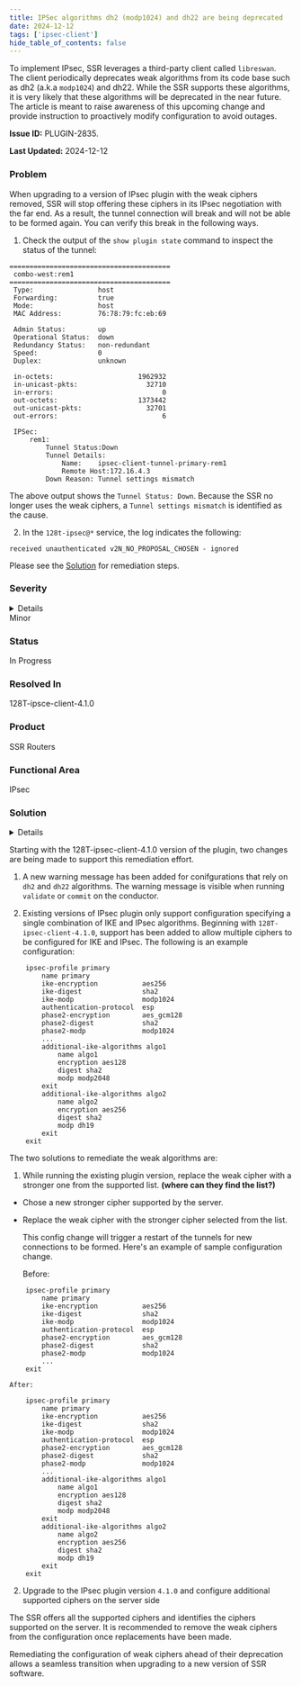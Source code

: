 ```yaml
---
title: IPSec algorithms dh2 (modp1024) and dh22 are being deprecated
date: 2024-12-12
tags: ['ipsec-client']
hide_table_of_contents: false
---
```


To implement IPsec, SSR leverages a third-party client called `libreswan`. The client periodically deprecates weak algorithms from its code base such as dh2 (a.k.a `modp1024`) and dh22. While the SSR supports these algorithms, it is very likely that these algorithms will be deprecated in the near future. The article is meant to raise awareness of this upcoming change and provide instruction to proactively modify configuration to avoid outages.

<!-- truncate -->

**Issue ID:** PLUGIN-2835.

**Last Updated:** 2024-12-12

### Problem

When upgrading to a version of IPsec plugin with the weak ciphers removed, SSR will stop offering these ciphers in its IPsec negotiation with the far end. As a result, the tunnel connection will break and will not be able to be formed again. You can verify this break in the following ways.

1. Check the output of the `show plugin state` command to inspect the status of the tunnel:
```
========================================
 combo-west:rem1
========================================
 Type:                host
 Forwarding:          true
 Mode:                host
 MAC Address:         76:78:79:fc:eb:69

 Admin Status:        up
 Operational Status:  down
 Redundancy Status:   non-redundant
 Speed:               0
 Duplex:              unknown

 in-octets:                     1962932
 in-unicast-pkts:                 32710
 in-errors:                           0
 out-octets:                    1373442
 out-unicast-pkts:                32701
 out-errors:                          6

 IPSec:
     rem1:
         Tunnel Status:Down
         Tunnel Details:
             Name:    ipsec-client-tunnel-primary-rem1
             Remote Host:172.16.4.3
         Down Reason: Tunnel settings mismatch
```

The above output shows the `Tunnel Status: Down`. Because the SSR no longer uses the weak ciphers, a `Tunnel settings mismatch` is identified as the cause.

2. In the `128t-ipsec@*` service, the log indicates the following:

```
received unauthenticated v2N_NO_PROPOSAL_CHOSEN - ignored
```

Please see the [Solution](#solution) for remediation steps.

### Severity
<details>
The potential impact of a software defect if encountered. Severity levels are:

* Critical: Could severely affect service, capacity/traffic, and maintenance capabilities. May have a prolonged impact to the entire system.
* Major: Could seriously affect system operation, maintenance, administration and related tasks.
* Minor: Would not significantly impair the functioning or affect service.
</details>
Minor

### Status
In Progress

### Resolved In
128T-ipsce-client-4.1.0

### Product
SSR Routers

### Functional Area
IPsec

### Solution
<details>
Juniper may provide a method to temporarily circumvent a problem; workarounds do not exist for all issues.
</details>

Starting with the 128T-ipsec-client-4.1.0 version of the plugin, two changes are being made to support this remediation effort.

1. A new warning message has been added for conifgurations that rely on `dh2` and `dh22` algorithms. The warning message is visible when running `validate` or `commit` on the conductor.

2. Existing versions of IPsec plugin only support configuration specifying a single combination of IKE and IPsec algorithms. Beginning with `128T-ipsec-client-4.1.0`, support has been added to allow multiple ciphers to be configured for IKE and IPsec. The following is an example configuration:

```config {11-2}
    ipsec-profile primary
        name primary
        ike-encryption           aes256
        ike-digest               sha2
        ike-modp                 modp1024
        authentication-protocol  esp
        phase2-encryption        aes_gcm128
        phase2-digest            sha2
        phase2-modp              modp1024
        ...
        additional-ike-algorithms algo1
            name algo1
            encryption aes128
            digest sha2
            modp modp2048
        exit
        additional-ike-algorithms algo2
            name algo2
            encryption aes256
            digest sha2
            modp dh19
        exit
    exit
```

The two solutions to remediate the weak algorithms are:

1. While running the existing plugin version, replace the weak cipher with a stronger one from the supported list. **(where can they find the list?)**

 - Chose a new stronger cipher supported by the server.

 - Replace the weak cipher with the stronger cipher selected from the list.

    This config change will trigger a restart of the tunnels for new connections to be formed. Here's an example of sample configuration change.

    Before:
```config
    ipsec-profile primary
        name primary
        ike-encryption           aes256
        ike-digest               sha2
        ike-modp                 modp1024
        authentication-protocol  esp
        phase2-encryption        aes_gcm128
        phase2-digest            sha2
        phase2-modp              modp1024
        ...
    exit
```

    After:
```config {11-22}
    ipsec-profile primary
        name primary
        ike-encryption           aes256
        ike-digest               sha2
        ike-modp                 modp1024
        authentication-protocol  esp
        phase2-encryption        aes_gcm128
        phase2-digest            sha2
        phase2-modp              modp1024
        ...
        additional-ike-algorithms algo1
            name algo1
            encryption aes128
            digest sha2
            modp modp2048
        exit
        additional-ike-algorithms algo2
            name algo2
            encryption aes256
            digest sha2
            modp dh19
        exit
    exit
```

2. Upgrade to the IPsec plugin version `4.1.0` and configure additional supported ciphers on the server side

 The SSR offers all the supported ciphers and identifies the ciphers supported on the server. It is recommended to remove the weak ciphers from the configuration once replacements have been made.

Remediating the configuration of weak ciphers ahead of their deprecation allows a seamless transition when upgrading to a new version of SSR software.


